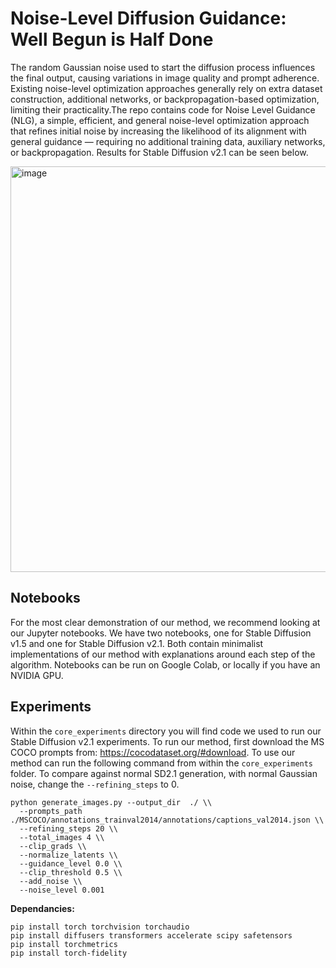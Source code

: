# Noise-Level Diffusion Guidance: Well Begun is Half Done


The random Gaussian noise used to start the diffusion process influences the final output, causing variations in image quality and prompt adherence. Existing noise-level optimization approaches generally rely on extra dataset construction, additional networks, or backpropagation-based optimization, limiting their practicality.The repo contains code for Noise Level Guidance (NLG), a simple, efficient, and general noise-level optimization approach that refines initial noise by increasing the likelihood of its alignment with general guidance — requiring no additional training data, auxiliary networks, or backpropagation. Results for Stable Diffusion v2.1 can be seen below.

<img width="1518" height="649" alt="image" src="https://github.com/user-attachments/assets/1c46c381-586c-4c0f-a783-82feffa8d2e9" />

## Notebooks

For the most clear demonstration of our method, we recommend looking at our Jupyter notebooks.  We have two notebooks, one for Stable Diffusion v1.5 and one for Stable Diffusion v2.1.  Both contain minimalist implementations of our method with explanations around each step of the algorithm.  Notebooks can be run on Google Colab, or locally if you have an NVIDIA GPU.

## Experiments


Within the `core_experiments` directory you will find code we used to run our Stable Diffusion v2.1 experiments.  To run our method, first download the MS COCO prompts from: https://cocodataset.org/#download.  To use our method can run the following command from within the `core_experiments` folder.  To compare against normal SD2.1 generation, with normal Gaussian noise, change the `--refining_steps` to 0.

```
python generate_images.py --output_dir  ./ \\
  --prompts_path ./MSCOCO/annotations_trainval2014/annotations/captions_val2014.json \\
  --refining_steps 20 \\
  --total_images 4 \\
  --clip_grads \\
  --normalize_latents \\
  --guidance_level 0.0 \\
  --clip_threshold 0.5 \\
  --add_noise \\
  --noise_level 0.001
```

**Dependancies:**

```
pip install torch torchvision torchaudio
pip install diffusers transformers accelerate scipy safetensors
pip install torchmetrics
pip install torch-fidelity
```
